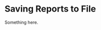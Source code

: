 [title]: # (Saving Reports to File)
[tags]: # (XXX)
[priority]: # (3080)
# Saving Reports to File
Something here.
